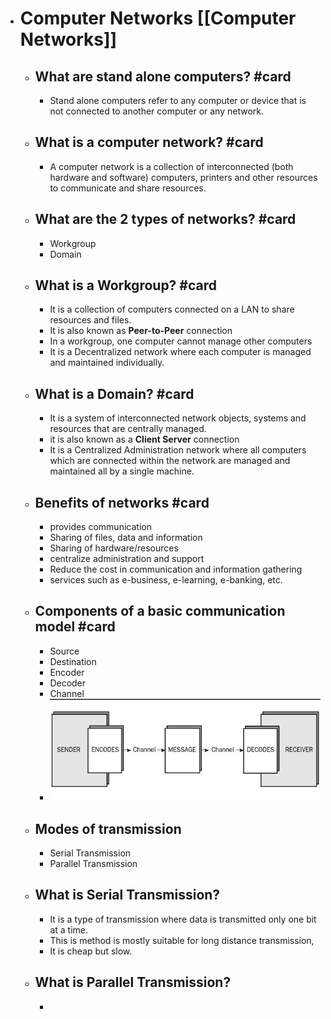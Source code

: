 - # Computer Networks [[Computer Networks]]
	- ## What are stand alone computers? #card
		- Stand alone computers refer to any computer or device that is not connected to another computer or any network.
	- ## What is a computer network? #card
		- A computer network is a collection of interconnected  (both hardware and software) computers, printers and other resources to communicate and share resources.
	- ## What are the 2 types of networks? #card
		- Workgroup
		- Domain
	- ## What is a Workgroup? #card
		- It is a collection of computers connected on a LAN to share resources and files.
		- It is also known as **Peer-to-Peer** connection
		- In a workgroup, one computer cannot manage other computers
		- It is a Decentralized network where each computer is managed and maintained individually.
	- ## What is a Domain? #card
		- It is a system of interconnected network objects, systems and resources that are centrally managed.
		- it is also known as a **Client Server** connection
		- It is a Centralized Administration network where all computers which are connected within the network are managed and maintained all by a single machine.
	- ## Benefits of networks #card
		- provides communication
		- Sharing of files, data and information
		- Sharing of hardware/resources
		- centralize administration and support
		- Reduce the cost in communication and information gathering
		- services such as e-business, e-learning, e-banking, etc.
	- ## Components of a basic communication model #card
		- Source
		- Destination
		- Encoder
		- Decoder
		- Channel
		- ![image.png](../assets/image_1687238945455_0.png)
	- ## Modes of transmission
		- Serial Transmission
		- Parallel Transmission
	- ## What is Serial Transmission?
		- It is a type of transmission where data is transmitted only one bit at a time.
		- This is method is mostly suitable for long distance transmission,
		- It is cheap but slow.
	- ## What is Parallel Transmission?
		-